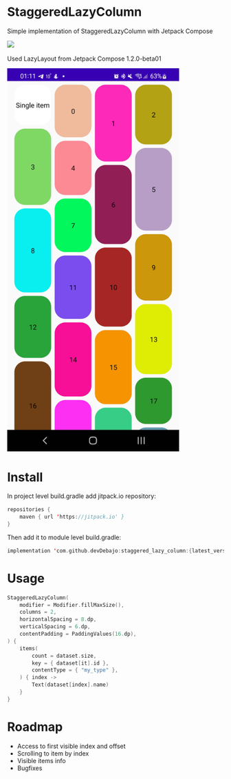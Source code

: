 # StaggeredLazyColumn
Simple implementation of StaggeredLazyColumn with Jetpack Compose

[![](https://jitpack.io/v/devDebajo/staggered_lazy_column.svg)](https://jitpack.io/#devDebajo/staggered_lazy_column)

Used LazyLayout from Jetpack Compose 1.2.0-beta01

<img src="img/screenshot.jpg" alt="Screenshot" width="400"/>


# Install

In project level build.gradle add jitpack.io repository:
```kotlin
repositories {
    maven { url 'https://jitpack.io' }
}
```

Then add it to module level build.gradle:
```kotlin
implementation 'com.github.devDebajo:staggered_lazy_column:{latest_version}'
```

# Usage
```kotlin
StaggeredLazyColumn(
    modifier = Modifier.fillMaxSize(),
    columns = 2,
    horizontalSpacing = 8.dp,
    verticalSpacing = 6.dp,
    contentPadding = PaddingValues(16.dp),
) {
    items(
        count = dataset.size,
        key = { dataset[it].id },
        contentType = { "my_type" },
    ) { index ->
        Text(dataset[index].name)
    }
}
```

# Roadmap
* Access to first visible index and offset
* Scrolling to item by index
* Visible items info
* Bugfixes
